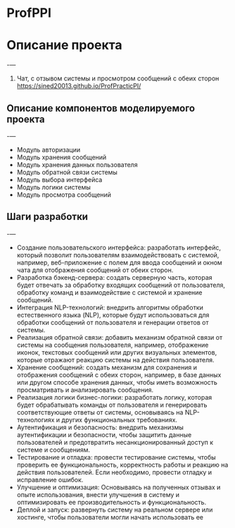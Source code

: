 # ProfPPI
# Описание проекта #
-—
1.	Чат, с отзывом системы и просмотром сообщений с обеих сторон
https://sined20013.github.io/ProfPracticPI/

## Описание компонентов моделируемого проекта ###
-—
-	Модуль авторизации
-	Модуль хранения сообщений
- Модуль хранения данных пользователя
-	Модуль обратной связи системы
-	Модуль выбора интерфейса 
-	Модуль логики системы
-	Модуль просмотра сообщений

## Шаги разработки ##
-—
- Создание пользовательского интерфейса: разработать интерфейс, который позволит пользователям взаимодействовать с системой, например, веб-приложение с полем для ввода сообщений и окном чата для отображения сообщений от обеих сторон.
-	Разработка бэкенд-сервера: создать серверную часть, которая будет отвечать за обработку входящих сообщений от пользователя, обработку команд и взаимодействие с системой и хранение сообщений.
-	Интеграция NLP-технологий: внедрить алгоритмы обработки естественного языка (NLP), которые будут использоваться для обработки сообщений от пользователя и генерации ответов от системы.
-	Реализация обратной связи: добавить механизм обратной связи от системы на сообщения пользователя, например, отображение иконок, текстовых сообщений или других визуальных элементов, которые отражают реакцию системы на действия пользователя.
-	Хранение сообщений: создать механизм для сохранения и отображения сообщений с обеих сторон, например, в базе данных или другом способе хранения данных, чтобы иметь возможность просматривать и анализировать сообщения.
-	Реализация логики бизнес-логики: разработать логику, которая будет обрабатывать команды от пользователя и генерировать соответствующие ответы от системы, основываясь на NLP-технологиях и других функциональных требованиях.
-	Аутентификация и безопасность: внедрить механизмы аутентификации и безопасности, чтобы защитить данные пользователей и предотвратить несанкционированный доступ к системе и сообщениям.
-	Тестирование и отладка: провести тестирование системы, чтобы проверить ее функциональность, корректность работы и реакцию на действия пользователей. Если необходимо, провести отладку и исправление ошибок.
-	Улучшение и оптимизация: Основываясь на полученных отзывах и опыте использования, внести улучшения в систему и оптимизировать ее производительность и функциональность.
-	Деплой и запуск: развернуть систему на реальном сервере или хостинге, чтобы пользователи могли начать использовать ее
